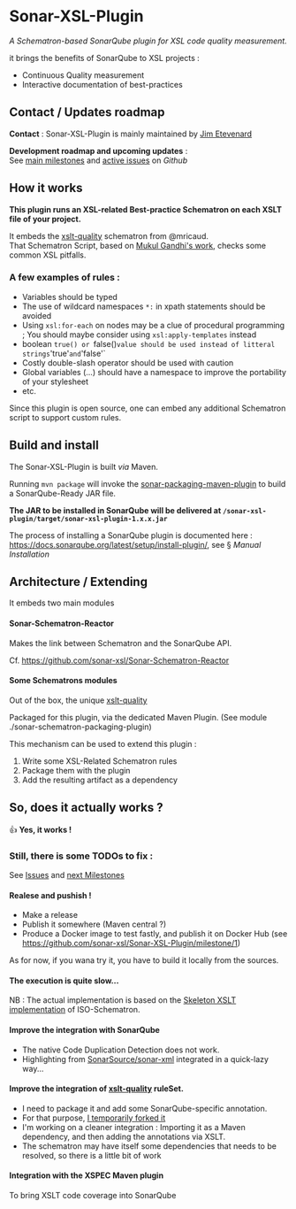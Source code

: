 # Sonar-XSL-Plugin

*A Schematron-based SonarQube plugin for XSL code quality measurement.*


it brings the benefits of SonarQube to XSL projects :
* Continuous Quality measurement
* Interactive documentation of best-practices

## Contact / Updates roadmap

**Contact** : Sonar-XSL-Plugin is mainly maintained by [Jim Etevenard](https://github.com/jimetevenard)

**Development roadmap and upcoming updates** :  
See [main milestones](https://github.com/sonar-xsl/Sonar-XSL-Plugin/milestones) and [active issues](https://github.com/sonar-xsl/Sonar-XSL-Plugin/issues) on *Github*

## How it works

**This plugin runs an XSL-related Best-practice Schematron on each XSLT file of your project.**

It embeds the [xslt-quality](https://github.com/mricaud/xslt-quality) schematron from @mricaud.  
That Schematron Script, based on [Mukul Gandhi's work](http://gandhimukul.tripod.com/xslt/xslquality.html), checks some common XSL pitfalls.

### A few examples of rules :

* Variables should be typed
* The use of wildcard namespaces `*:` in xpath statements should be avoided
* Using `xsl:for-each` on nodes may be a clue of procedural programming ;
You should maybe consider using `xsl:apply-templates` instead
* boolean `true() or `false()` value should be used instead of litteral strings `'true'` and `'false'`
* Costly double-slash operator should be used with caution
* Global variables (...) should have a namespace to improve the portability of your stylesheet
* etc.

Since this plugin is open source, one can embed any additional Schematron script to support custom rules.

## Build and install

The Sonar-XSL-Plugin is built *via* Maven.

Running `mvn package` will invoke  the [sonar-packaging-maven-plugin](https://github.com/SonarSource/sonar-packaging-maven-plugin) to build a SonarQube-Ready JAR file.

**The JAR to be installed in SonarQube will be delivered at `/sonar-xsl-plugin/target/sonar-xsl-plugin-1.x.x.jar`**

The process of installing a SonarQube plugin is documented here :  
<https://docs.sonarqube.org/latest/setup/install-plugin/>, see § *Manual Installation*

## Architecture / Extending

It embeds two main modules

#### Sonar-Schematron-Reactor

Makes the link between Schematron and the SonarQube API.

Cf. <https://github.com/sonar-xsl/Sonar-Schematron-Reactor>

#### Some Schematrons modules

Out of the box, the unique [xslt-quality](https://github.com/mricaud/xslt-quality)

Packaged for this plugin, via the dedicated Maven Plugin. (See module ./sonar-schematron-packaging-plugin)

This mechanism can be used to extend this plugin :

1. Write some XSL-Related Schematron rules
2. Package them with the plugin
3. Add the resulting artifact as a dependency

## So, does it actually works ?

:+1: **Yes, it works !**

### Still,  there is some TODOs to fix :

See [Issues](https://github.com/sonar-xsl/Sonar-XSL-Plugin/issues) and [next Milestones](https://github.com/sonar-xsl/Sonar-XSL-Plugin/milestones)

#### Realese and pushish !

* Make a release
* Publish it somewhere (Maven central ?)
* Produce a Docker image to test fastly, and publish it on Docker Hub (see https://github.com/sonar-xsl/Sonar-XSL-Plugin/milestone/1)

As for now, if you wana try it, you have to build it locally from the sources.

#### The execution is quite slow...

NB : The actual implementation is based on the [Skeleton XSLT implementation](https://github.com/Schematron/schematron) of ISO-Schematron.

#### Improve the integration with SonarQube

* The native Code Duplication Detection does not work.
* Highlighting from [SonarSource/sonar-xml](https://github.com/SonarSource/sonar-xml) integrated in a quick-lazy way...

#### Improve the integration of [xslt-quality](https://github.com/mricaud/xslt-quality) ruleSet.

* I need to package it and add some SonarQube-specific annotation.
* For that purpose, [I temporarily forked it](https://github.com/jimetevenard/xslt-quality)
* I'm working on a cleaner integration : Importing it as a Maven dependency, and then adding the annotations via XSLT.
* The schematron may have itself some dependencies that needs to be resolved, so there is a little bit of work

#### Integration with the XSPEC Maven plugin

To bring XSLT code coverage into SonarQube

